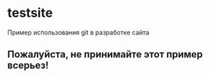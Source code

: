 # testsite
Пример использования git в разработке сайта
## Пожалуйста, не принимайте этот пример всерьез!
